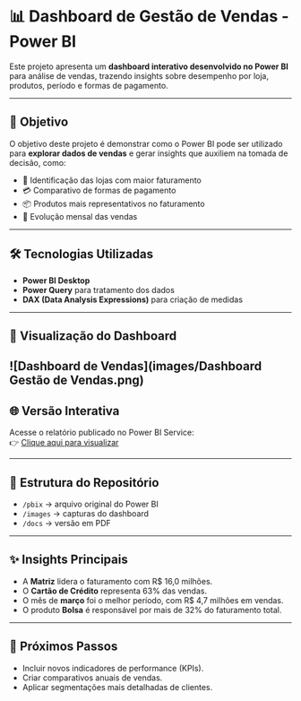 # 📊 Dashboard de Gestão de Vendas - Power BI

Este projeto apresenta um **dashboard interativo desenvolvido no Power BI** para análise de vendas, trazendo insights sobre desempenho por loja, produtos, período e formas de pagamento.

---

## 🔎 Objetivo
O objetivo deste projeto é demonstrar como o Power BI pode ser utilizado para **explorar dados de vendas** e gerar insights que auxiliem na tomada de decisão, como:
- 📍 Identificação das lojas com maior faturamento  
- 💳 Comparativo de formas de pagamento  
- 📦 Produtos mais representativos no faturamento  
- 📆 Evolução mensal das vendas  

---

## 🛠️ Tecnologias Utilizadas
- **Power BI Desktop**  
- **Power Query** para tratamento dos dados  
- **DAX (Data Analysis Expressions)** para criação de medidas  

---

## 📸 Visualização do Dashboard
![Dashboard de Vendas](images/Dashboard Gestão de Vendas.png)
---

## 🌐 Versão Interativa
Acesse o relatório publicado no Power BI Service:  
👉 [Clique aqui para visualizar](https://app.powerbi.com/view?r=SEU_LINK_PUBLICO)  

  
---

## 📂 Estrutura do Repositório
- `/pbix` → arquivo original do Power BI  
- `/images` → capturas do dashboard  
- `/docs` → versão em PDF  

---

## ✨ Insights Principais
- A **Matriz** lidera o faturamento com R$ 16,0 milhões.  
- O **Cartão de Crédito** representa 63% das vendas.  
- O mês de **março** foi o melhor período, com R$ 4,7 milhões em vendas.  
- O produto **Bolsa** é responsável por mais de 32% do faturamento total.  

---

## 🚀 Próximos Passos
- Incluir novos indicadores de performance (KPIs).  
- Criar comparativos anuais de vendas.  
- Aplicar segmentações mais detalhadas de clientes.  

